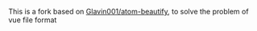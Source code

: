 This is a fork based on [Glavin001/atom-beautify](https://github.com/Glavin001/atom-beautify), to solve the problem of vue file format
